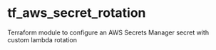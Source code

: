 # tf_aws_secret_rotation

Terraform module to configure an AWS Secrets Manager secret with custom lambda rotation

<!-- BEGINNING OF PRE-COMMIT-TERRAFORM DOCS HOOK -->

<!-- END OF PRE-COMMIT-TERRAFORM DOCS HOOK -->
